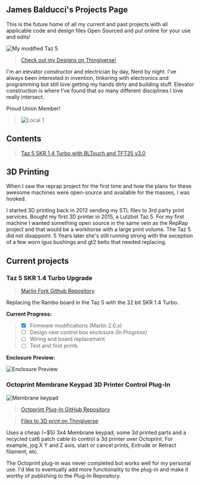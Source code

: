 ## James Balducci's Projects Page

This is the future home of all my current and past projects with all applicable code and design files Open Sourced and put online for your use and edits!

![My modified Taz 5](https://jimbalny.github.io/images/mytaz.jpg)

> [Check out my Designs on Thingiverse!](https://www.thingiverse.com/JimbalNy/designs)

I'm an elevator constructor and electrician by day, Nerd by night. I've always been interested in invention, tinkering with electronics and programming but still love getting my hands dirty and building stuff. Elevator construction is where I've found that so many different disciplines I love really intersect.

Proud Union Member!

> ![Local 1](https://jimbalny.github.io/images/local1.png)


## Contents

> [Taz 5 SKR 1.4 Turbo with BLTouch and TFT35 v3.0](Taz5SKR1.4.md)

## 3D Printing

When I saw the reprap project for the first time and how the plans for these awesome machines were open-source and available for the masses, I was hooked.

I started 3D printing back in 2012 sending my STL files to 3rd party print services. Bought my first 3D printer in 2015, a Lulzbot Taz 5. For my first machine I wanted something open source in the same vein as the RepRap project and that would be a workhorse with a large print volume. The Taz 5 did not disappoint. 5 Years later she's still running strong with the exception of a few worn igus bushings and gt2 belts that needed replacing.



## Current projects

### **Taz 5 SKR 1.4 Turbo Upgrade**

> [Marlin Fork Github Repository](https://github.com/jimbalny/Marlin-Taz-5-SKR-1.4-Turbo)

Replacing the Rambo board in the Taz 5 with the 32 bit SKR 1.4 Turbo.

**Current Progress:**

> - [x] Firmware modifications (Marlin 2.0.x)
> - [ ] Design new control box enclosure *(In Progress)*
> - [ ] Wiring and board replacement
> - [ ] Test and first prints

**Enclosure Preview:**

![Enclosure Preview](https://jimbalny.github.io/images/TazSKR_preview.png)

### **Octoprint Membrane Keypad 3D Printer Control Plug-In**

![Membrane keypad](https://jimbalny.github.io/images/keypad.jpg)

> [Octoprint Plug-In GitHub Repository](https://github.com/jimbalny/Octoprint-MembraneKeypad)

> [Files to 3D print on Thingiverse](https://www.thingiverse.com/thing:3815645)

Uses a cheap (~$5) 3x4 Membrane keypad, some 3d printed parts and a recycled cat6 patch cable to control a 3d printer over Octoprint. For example, jog X Y and Z axis, start or cancel prints, Extrude or Retract filament, etc.

The Octoprint plug-in was never completed but works well for my personal use. I'd like to eventually add more functionality to the plug-in and make it worthy of publishing to the Plug-In Repository.